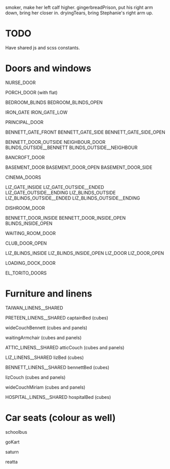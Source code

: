 smoker, make her left calf higher.
gingerbreadPrison, put his right arm down, bring her closer in.
dryingTears, bring Stephanie's right arm up.

# TODO
Have shared js and scss constants.

# Doors and windows
NURSE_DOOR

PORCH_DOOR (with flat)

BEDROOM_BLINDS
BEDROOM_BLINDS_OPEN

IRON_GATE
IRON_GATE_LOW

PRINCIPAL_DOOR

BENNETT_GATE_FRONT
BENNETT_GATE_SIDE
BENNETT_GATE_SIDE_OPEN

BENNETT_DOOR_OUTSIDE
NEIGHBOUR_DOOR
BLINDS_OUTSIDE__BENNETT
BLINDS_OUTSIDE__NEIGHBOUR

BANCROFT_DOOR

BASEMENT_DOOR
BASEMENT_DOOR_OPEN
BASEMENT_DOOR_SIDE

CINEMA_DOORS

LIZ_GATE_INSIDE
LIZ_GATE_OUTSIDE__ENDED
LIZ_GATE_OUTSIDE__ENDING
LIZ_BLINDS_OUTSIDE
LIZ_BLINDS_OUTSIDE__ENDED
LIZ_BLINDS_OUTSIDE__ENDING

DISHROOM_DOOR

BENNETT_DOOR_INSIDE
BENNETT_DOOR_INSIDE_OPEN
BLINDS_INSIDE_OPEN

WAITING_ROOM_DOOR

CLUB_DOOR_OPEN

LIZ_BLINDS_INSIDE
LIZ_BLINDS_INSIDE_OPEN
LIZ_DOOR
LIZ_DOOR_OPEN

LOADING_DOCK_DOOR

EL_TORITO_DOORS

# Furniture and linens
TAIWAN_LINENS__SHARED

PRETEEN_LINENS__SHARED
captainBed (cubes)

wideCouchBennett (cubes and panels)

waitingArmchair (cubes and panels)

ATTIC_LINENS__SHARED
atticCouch (cubes and panels)

LIZ_LINENS__SHARED
lizBed (cubes)

BENNETT_LINENS__SHARED
bennettBed (cubes)

lizCouch (cubes and panels)

wideCouchMiriam (cubes and panels)

HOSPITAL_LINENS__SHARED
hospitalBed (cubes)

# Car seats (colour as well)
schoolbus

goKart

saturn

reatta